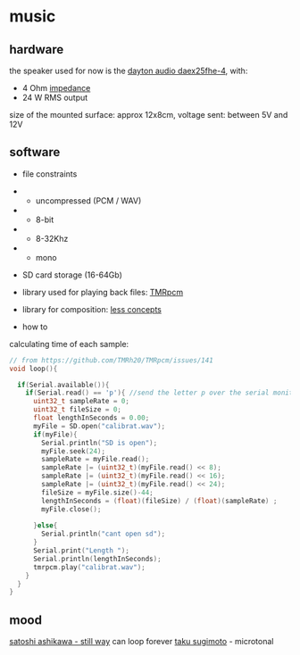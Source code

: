# music

## hardware

the speaker used for now is the [dayton audio daex25fhe-4](https://www.soundimports.eu/en/dayton-audio-daex25fhe-4.html), with:

- 4 Ohm [impedance](http://www.learningaboutelectronics.com/Articles/What-is-speaker-impedance)
- 24 W RMS output

size of the mounted surface: approx 12x8cm, voltage sent: between 5V and 12V

## software

- file constraints
- - uncompressed (PCM / WAV)
- - 8-bit
- - 8-32Khz
- - mono
- SD card storage (16-64Gb)
- library used for playing back files: [TMRpcm](https://github.com/TMRh20/TMRpcm/wiki)

- library for composition: [less concepts](https://maxforlive.com/library/device/6167/less-concepts)

- how to

calculating time of each sample:

```C++
// from https://github.com/TMRh20/TMRpcm/issues/141
void loop(){  

  if(Serial.available()){    
    if(Serial.read() == 'p'){ //send the letter p over the serial monitor to start playback
      uint32_t sampleRate = 0;
      uint32_t fileSize = 0;
      float lengthInSeconds = 0.00;
      myFile = SD.open("calibrat.wav");      
      if(myFile){
        Serial.println("SD is open");
        myFile.seek(24);
        sampleRate = myFile.read();
        sampleRate |= (uint32_t)(myFile.read() << 8);
        sampleRate |= (uint32_t)(myFile.read() << 16);
        sampleRate |= (uint32_t)(myFile.read() << 24);
        fileSize = myFile.size()-44;
        lengthInSeconds = (float)(fileSize) / (float)(sampleRate) ;
        myFile.close();
        
      }else{
        Serial.println("cant open sd");
      }
      Serial.print("Length ");
      Serial.println(lengthInSeconds);
      tmrpcm.play("calibrat.wav");
    }
  }
}
```

## mood

[satoshi ashikawa - still way](https://www.youtube.com/watch?v=f33pvpdXzos) can loop forever
[taku sugimoto](https://www.youtube.com/watch?v=pDUeojq6DrE) - microtonal
